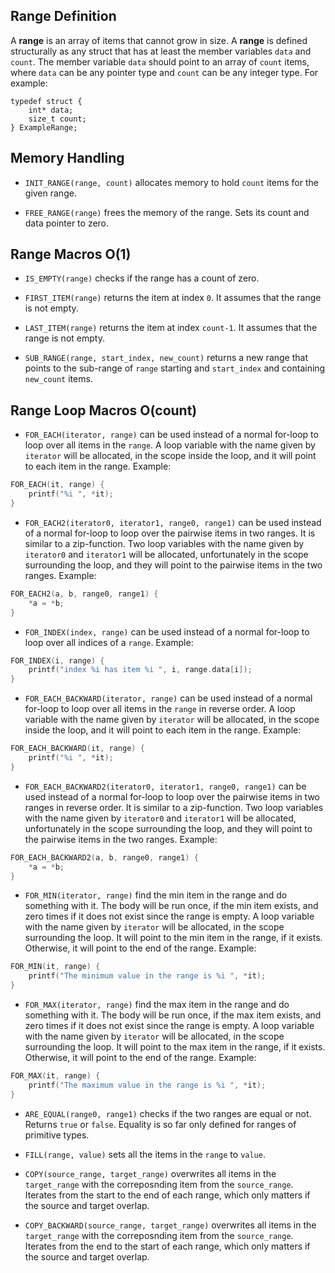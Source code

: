 ## Range Definition

A **range** is an array of items that cannot grow in size.
A **range** is defined structurally as any struct that has at least
the member variables `data` and `count`.
The member variable `data` should point to an array of `count` items,
where `data` can be any pointer type and `count` can be any integer type.
For example:

```clike
typedef struct {
    int* data;
    size_t count;
} ExampleRange;
```

## Memory Handling

- `INIT_RANGE(range, count)` allocates memory to hold `count` items
  for the given range.

- `FREE_RANGE(range)` frees the memory of the range.
  Sets its count and data pointer to zero.

## Range Macros O(1)

- `IS_EMPTY(range)` checks if the range has a count of zero.

- `FIRST_ITEM(range)` returns the item at index `0`. It assumes that the range is not empty.

- `LAST_ITEM(range)` returns the item at index `count-1`. It assumes that the range is not empty.

- `SUB_RANGE(range, start_index, new_count)` returns a new range that points to the sub-range of `range` starting and `start_index` and containing `new_count` items.

## Range Loop Macros O(count)

- `FOR_EACH(iterator, range)` can be used instead of a normal for-loop
  to loop over all items in the `range`.
  A loop variable with the name given by `iterator` will be allocated,
  in the scope inside the loop, and it will point to each item in the range.
  Example:

```c
FOR_EACH(it, range) {
    printf("%i ", *it);
}
```

- `FOR_EACH2(iterator0, iterator1, range0, range1)` can be used instead of a
  normal for-loop to loop over the pairwise items in two ranges.
  It is similar to a zip-function.
  Two loop variables with the name given by `iterator0` and `iterator1` will be
  allocated, unfortunately in the scope surrounding the loop,
  and they will point to the pairwise items in the two ranges.
  Example:

```c
FOR_EACH2(a, b, range0, range1) {
    *a = *b;
}
```

- `FOR_INDEX(index, range)` can be used instead of a normal for-loop
  to loop over all indices of a `range`.
  Example:

```c
FOR_INDEX(i, range) {
    printf("index %i has item %i ", i, range.data[i]);
}
```

- `FOR_EACH_BACKWARD(iterator, range)` can be used instead of a normal for-loop
  to loop over all items in the `range` in reverse order.
  A loop variable with the name given by `iterator` will be allocated,
  in the scope inside the loop, and it will point to each item in the range.
  Example:

```c
FOR_EACH_BACKWARD(it, range) {
    printf("%i ", *it);
}
```

- `FOR_EACH_BACKWARD2(iterator0, iterator1, range0, range1)` can be used instead of a
  normal for-loop to loop over the pairwise items in two ranges in reverse order.
  It is similar to a zip-function.
  Two loop variables with the name given by `iterator0` and `iterator1` will be
  allocated, unfortunately in the scope surrounding the loop,
  and they will point to the pairwise items in the two ranges.
  Example:

```c
FOR_EACH_BACKWARD2(a, b, range0, range1) {
    *a = *b;
}
```

- `FOR_MIN(iterator, range)` find the min item in the range and do something with it.
  The body will be run once, if the min item exists,
  and zero times if it does not exist since the range is empty.
  A loop variable with the name given by `iterator` will be allocated,
  in the scope surrounding the loop.
  It will point to the min item in the range, if it exists.
  Otherwise, it will point to the end of the range.
  Example:

```c
FOR_MIN(it, range) {
    printf("The minimum value in the range is %i ", *it);
}
```

- `FOR_MAX(iterator, range)` find the max item in the range and do something with it.
  The body will be run once, if the max item exists,
  and zero times if it does not exist since the range is empty.
  A loop variable with the name given by `iterator` will be allocated,
  in the scope surrounding the loop.
  It will point to the max item in the range, if it exists.
  Otherwise, it will point to the end of the range.
  Example:

```c
FOR_MAX(it, range) {
    printf("The maximum value in the range is %i ", *it);
}
```

- `ARE_EQUAL(range0, range1)` checks if the two ranges are equal or not.
  Returns `true` or `false`.
  Equality is so far only defined for ranges of primitive types.

- `FILL(range, value)` sets all the items in the `range` to `value`.

- `COPY(source_range, target_range)` overwrites all items in the `target_range` with the correposnding item from the `source_range`.
  Iterates from the start to the end of each range, which only matters if the source and target overlap.

- `COPY_BACKWARD(source_range, target_range)` overwrites all items in the `target_range` with the correposnding item from the `source_range`.
  Iterates from the end to the start of each range, which only matters if the source and target overlap.
